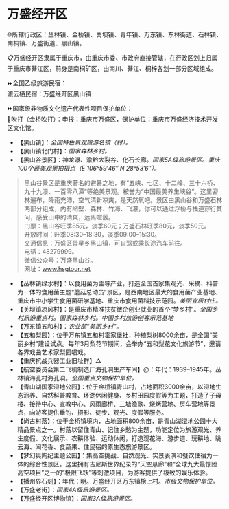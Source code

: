 # 万盛经开区  
🌐所辖行政区：丛林镇、金桥镇、关坝镇、青年镇、万东镇、东林街道、石林镇、南桐镇、万盛街道、黑山镇。  

📋万盛经开区隶属于重庆市，由重庆市委、市政府直接管辖，在行政区划上归属于重庆市綦江区，前身是南桐矿区，由南川、綦江、桐梓各划一部分区域组成。  

⏩全国乙级旅游民宿：  
渡云栖民宿：万盛经开区黑山镇  

⏩国家级非物质文化遗产代表性项目保护单位：  
🔸吹打（金桥吹打）：申报：重庆市万盛区，保护单位：重庆市万盛经济技术开发区文化馆。  

* 【黑山镇】：*全国特色景观旅游名镇（村）。*  
* 【黑山镇北门村】：*国家森林乡村。*  
* 【黑山谷景区】：神龙瀑、渝黔大裂谷、化石长廊。*国家5A级旅游景区。重庆100个最美观景拍摄点（E 106°59′46″ N 28°53′6″）。*  
> 黑山谷景区是重庆著名的避暑之地，有“五峡、七区、十二峰、三十六桥、九十九瀑、一百零八潭”等绝美景观。被誉为“中国最美养生峡谷”。这里密林遍布，降雨充沛，空气清新凉爽，是天然氧吧。景区由黑山谷和万盛石林两部分组成，内有峭壁、森林、竹海、飞瀑，你可以通过浮桥与栈道穿行其问，感受山中的清爽，远离喧嚣。  
> 门票：黑山谷旺季85元，淡季60元；万盛石林旺季80元，淡季50元。  
> 开放时间：旺季08:30–18:30，淡季09:00–15:30。  
> 交通信息：万盛区景星乡黑山镇，可自驾或乘长途汽车前往。  
> 电话：48279999。  
> 微信公众号：万盛黑山谷。  
> 网址：<a href="http://www.hsgtour.net" target="_blank">www.hsgtour.net</a>  
* 【丛林镇绿水村】：以食用菌为主导产业，打造全国首家集观光、采摘、科普为一体的食用菌主题“蘑菇总动员”景区，是西南地区最大的食用菌产业基地、重庆市中小学生食用菌研学基地、重庆市食用菌科技示范园。*美丽宜居村庄。*  
* 【关坝镇凉风村】：是重庆市精准扶贫微企创业就业的首个“梦乡村”。*全国乡村旅游重点村。国家森林乡村。中国乡村旅游创客示范基地*  
* 【万东镇五和村】：*农业部“美丽乡村”。*  
* 【五和梨园】：位于万东镇五和村霍家堡社，种植梨树8000余亩，是全国“美丽乡村”建设试点。每年3月梨花节期间，会举办“五和梨花文化旅游节”，邀请各界戏曲艺术家梨园唱戏。  
* 【重庆抗战兵器工业旧址群】△  
* 【航空委员会第二飞机制造厂海孔洞生产车间】@：年代：1939–1945年。丛林镇海孔村海孔洞。*全国重点文物保护单位。*  
* 【青山湖国家湿地公园】：位于金桥镇青山村，占地面积3000余亩，以湿地生态涵养、自然科普教育、环湖休闲健身、乡村田园度假等为主题，打造了子母楼、接待中心、宣教中心、风雨廊桥、三塘渔歌、烧烤营地、房车营地等景点，向游客提供垂钓、摄影、徒步、观光、度假等服务。  
* 【尚古村落】：位于金桥镇境内，占地面积800余亩，是青山湖湿地公园十大精品景点之一。村落以留住青山、记住乡愁为主题，功能定位为旅游观光、养生度假、文化展示、农耕体验、运动休闲，打造观花海、游步道、玩耕地、眺云海、闻花香、食蔬果、住民宿的原生态旅游景区。  
* 【梦幻奥陶纪主题公园】：集高空挑战、自然观光、实景表演和餐饮住宿为一体的综合性景区。这里拥有吉尼斯世界纪录的“天空悬廊”和“全球九大最惊险高空项目”之一的“极限飞跃”等刺激项目，为游客提供了极致的娱乐体验。  
* 【播州界石刻】：年代：明。万盛经开区万东镇榜上村。*市级文物保护单位。*  
* 【万盛老街】：*国家4A级旅游景区。*  
* 【万盛经开区博物馆】：*国家3A级旅游景区。*  
<!-- Last processed: 2025-07-22 03:44:30 -->
